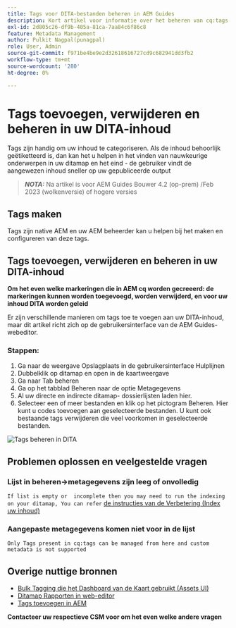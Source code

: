 ```yaml
---
title: Tags voor DITA-bestanden beheren in AEM Guides
description: Kort artikel voor informatie over het beheren van cq:tags in AEM Guides
exl-id: 2d805c26-df9b-405a-81ca-7aa84c6f86c8
feature: Metadata Management
author: Pulkit Nagpal(punagpal)
role: User, Admin
source-git-commit: f971be4be9e2d32618616727cd9c682941dd3fb2
workflow-type: tm+mt
source-wordcount: '280'
ht-degree: 0%

---
```


# Tags toevoegen, verwijderen en beheren in uw DITA-inhoud

Tags zijn handig om uw inhoud te categoriseren. Als de inhoud behoorlijk geëtiketteerd is, dan kan het u helpen in het vinden van nauwkeurige onderwerpen in uw ditamap en het eind - de gebruiker vindt de aangewezen inhoud sneller op uw gepubliceerde output

> **_NOTA:_** Na artikel is voor AEM Guides Bouwer 4.2 (op-prem) /Feb 2023 (wolkenversie) of hogere versies


## Tags maken

Tags zijn native AEM en uw AEM beheerder kan u helpen bij het maken en configureren van deze tags.


## Tags toevoegen, verwijderen en beheren in uw DITA-inhoud

**Om het even welke markeringen die in AEM cq worden gecreeerd: de markeringen kunnen worden toegevoegd, worden verwijderd, en voor uw inhoud DITA worden geleid**

Er zijn verschillende manieren om tags toe te voegen aan uw DITA-inhoud, maar dit artikel richt zich op de gebruikersinterface van de AEM Guides-webeditor.

### Stappen:

1. Ga naar de weergave Opslagplaats in de gebruikersinterface Hulplijnen
2. Dubbelklik op ditamap en open in de kaartweergave
3. Ga naar Tab beheren
4. Ga op het tabblad Beheren naar de optie Metagegevens
5. Al uw directe en indirecte ditamap- dossierlijsten laden hier.
6. Selecteer een of meer bestanden en klik op het pictogram Beheren. Hier kunt u codes toevoegen aan geselecteerde bestanden.
U kunt ook bestaande tags verwijderen die veel voorkomen in geselecteerde bestanden.

<img title="Tags beheren in AEM Guides " alt="Tags beheren in DITA " src="ManageTags.jpg">

## Problemen oplossen en veelgestelde vragen

### Lijst in beheren->metagegevens zijn leeg of onvolledig

`If list is empty or  incomplete then you may need to run the indexing on your ditamap, You can refer` [ de instructies van de Verbetering (Index uw inhoud) ](https://experienceleague.adobe.com/docs/experience-manager-guides-learn/tutorials/install-guide/on-prem-ig/download-install-upgrade-aemg/upgrade-xml-documentation.html?lang=nl-NL#steps-to-index-the-existing-content-to-use-the-new-find-and-replace%3A)

### Aangepaste metagegevens komen niet voor in de lijst

`Only Tags present in cq:tags can be managed from here and custom metadata is not supported`




## Overige nuttige bronnen

- [ Bulk Tagging die het Dashboard van de Kaart gebruikt (Assets UI) ](https://experienceleague.adobe.com/docs/experience-manager-guides-learn/tutorials/user-guide/manaege-metadata/map-editor-bulk-tagging.html?lang=nl-NL)
- [ Ditamap Rapporten in web-editor ](https://experienceleague.adobe.com/docs/experience-manager-guides-learn/tutorials/user-guide/reports-aem-guide/reports-web-editor.html?lang=nl-NL)
- [ Tags toevoegen in AEM ](https://experienceleague.adobe.com/docs/experience-manager-learn/assets/configuring/tagging.html?lang=nl-NL)


**Contacteer uw respectieve CSM voor om het even welke andere vragen**
